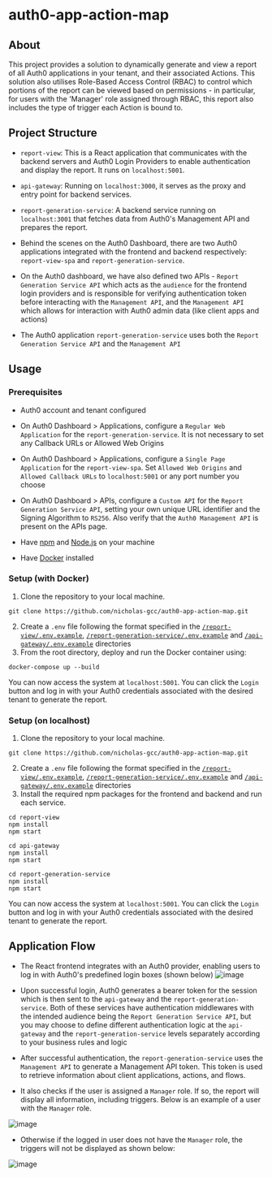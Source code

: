 # auth0-app-action-map

## About

This project provides a solution to dynamically generate and view a report of all Auth0 applications in your tenant, and their associated Actions. This solution also utilises Role-Based Access Control (RBAC) to control which portions of the report can be viewed based on permissions - in particular, for users with the 'Manager' role assigned through RBAC, this report also includes the type of trigger each Action is bound to.

## Project Structure

- `report-view`: This is a React application that communicates with the backend servers and Auth0 Login Providers to enable authentication and display the report. It runs on `localhost:5001`.
  
- `api-gateway`: Running on `localhost:3000`, it serves as the proxy and entry point for backend services.
  
- `report-generation-service`: A backend service running on `localhost:3001` that fetches data from Auth0's Management API and prepares the report.
  
- Behind the scenes on the Auth0 Dashboard, there are two Auth0 applications integrated with the frontend and backend respectively: `report-view-spa` and `report-generation-service`.
  
- On the Auth0 dashboard, we have also defined two APIs - `Report Generation Service API` which acts as the `audience` for the frontend login providers and is responsible for verifying authentication token before interacting with the `Management API`, and the `Management API` which allows for interaction with Auth0 admin data (like client apps and actions)
  
- The Auth0 application `report-generation-service` uses both the `Report Generation Service API` and the `Management API`


## Usage

### Prerequisites
- Auth0 account and tenant configured
  
- On Auth0 Dashboard > Applications, configure a `Regular Web Application` for the `report-generation-service`. It is not necessary to set any Callback URLs or Allowed Web Origins
  
- On Auth0 Dashboard > Applications, configure a `Single Page Application` for the `report-view-spa`. Set `Allowed Web Origins` and `Allowed Callback URLs` to `localhost:5001` or any port number you choose
  
- On Auth0 Dashboard > APIs, configure a `Custom API` for the `Report Generation Service API`, setting your own unique URL identifier and the Signing Algorithm to `RS256`. Also verify that the `Auth0 Management API` is present on the APIs page.

- Have [npm](https://www.npmjs.com) and [Node.js](https://nodejs.dev/en/) on your machine
  
- Have [Docker](https://www.docker.com) installed

### Setup (with Docker)

1. Clone the repository to your local machine.
```
git clone https://github.com/nicholas-gcc/auth0-app-action-map.git
```
2. Create a `.env` file following the format specified in the [`/report-view/.env.example`](https://github.com/nicholas-gcc/auth0-app-action-map/blob/main/report-view/.env.example), [`/report-generation-service/.env.example`](https://github.com/nicholas-gcc/auth0-app-action-map/blob/main/report-generation-service/.env.example) and [`/api-gateway/.env.example`](https://github.com/nicholas-gcc/auth0-app-action-map/blob/main/api-gateway/.env.example) directories
3. From the root directory, deploy and run the Docker container using:
```
docker-compose up --build
```
You can now access the system at `localhost:5001`. You can click the `Login` button and log in with your Auth0 credentials associated with the desired tenant to generate the report.

### Setup (on localhost)

1. Clone the repository to your local machine.
```
git clone https://github.com/nicholas-gcc/auth0-app-action-map.git
```
2. Create a `.env` file following the format specified in the [`/report-view/.env.example`](https://github.com/nicholas-gcc/auth0-app-action-map/blob/main/report-view/.env.example), [`/report-generation-service/.env.example`](https://github.com/nicholas-gcc/auth0-app-action-map/blob/main/report-generation-service/.env.example) and [`/api-gateway/.env.example`](https://github.com/nicholas-gcc/auth0-app-action-map/blob/main/api-gateway/.env.example) directories
3. Install the required npm packages for the frontend and backend and run each service.
```
cd report-view
npm install
npm start
```
```
cd api-gateway
npm install
npm start
```
```
cd report-generation-service
npm install
npm start
```
You can now access the system at `localhost:5001`. You can click the `Login` button and log in with your Auth0 credentials associated with the desired tenant to generate the report.

## Application Flow
- The React frontend integrates with an Auth0 provider, enabling users to log in with Auth0's predefined login boxes (shown below)
![image](https://github.com/nicholas-gcc/auth0-app-action-map/assets/69677864/5a1be863-461d-4ae6-a072-0b935af88618)

  
- Upon successful login, Auth0 generates a bearer token for the session which is then sent to the `api-gateway` and the `report-generation-service`. Both of these services have authentication middlewares with the intended audience being the `Report Generation Service API`, but you may choose to define different authentication logic at the `api-gateway` and the `report-generation-service` levels separately according to your business rules and logic

- After successful authentication, the `report-generation-service` uses the `Management API` to generate a Management API token. This token is used to retrieve information about client applications, actions, and flows.

- It also checks if the user is assigned a `Manager` role. If so, the report will display all information, including triggers. Below is an example of a user with the `Manager` role.
  
![image](https://github.com/nicholas-gcc/auth0-app-action-map/assets/69677864/c2ff9088-edf2-4d11-8587-d5238e8e7e54)

- Otherwise if the logged in user does not have the `Manager` role, the triggers will not be displayed as shown below:

![image](https://github.com/nicholas-gcc/auth0-app-action-map/assets/69677864/6c43ab1e-3d23-4200-b5f0-5863a55b07e4)










